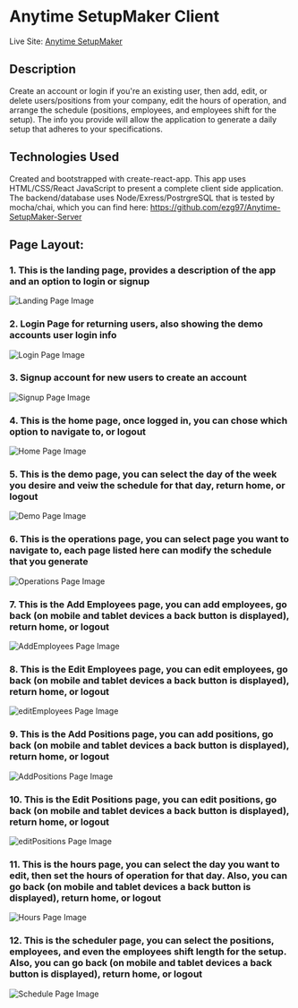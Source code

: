 # Anytime SetupMaker Client

Live Site: [Anytime SetupMaker](https://anytime-setupmaker.now.sh)

## Description
Create an account or login if you're an existing user, then add, edit, or delete users/positions from your company, edit the hours of operation,  and arrange the schedule (positions, employees, and employees shift for the setup). The info you provide will allow the application to generate a daily setup that adheres to your specifications. 

## Technologies Used
Created and bootstrapped with create-react-app. This app uses HTML/CSS/React JavaScript to present a complete client side application.
The backend/database uses Node/Exress/PostrgreSQL that is tested by mocha/chai, which you can find here: https://github.com/ezg97/Anytime-SetupMaker-Server


## Page Layout:

### 1. **This is the landing page, provides a description of the app and an option to login or signup**

![Landing Page Image](image-descriptions/Setup-landing-page.png)


### 2. **Login Page for returning users, also showing the demo accounts user login info**

![Login Page Image](image-descriptions/Setup-login-page.png)


### 3. **Signup account for new users to create an account**

![Signup Page Image](image-descriptions/Setup-signup-page.png)


### 4. **This is the home page, once logged in, you can chose which option to navigate to, or logout**

![Home Page Image](image-descriptions/Setup-home-page.png)


### 5. **This is the demo page, you can select the day of the week you desire and veiw the schedule for that day, return home, or logout**

![Demo Page Image](image-descriptions/Setup-home-page.png)


### 6. **This is the operations page, you can select page you want to navigate to, each page listed here can modify the schedule that you generate**

![Operations Page Image](image-descriptions/Setup-home-page.png)


### 7. **This is the Add Employees page, you can add employees, go back (on mobile and tablet devices a back button is displayed), return home, or logout**

![AddEmployees Page Image](image-descriptions/Setup-addEmployee-page.png)

### 8. **This is the Edit Employees page, you can edit employees, go back (on mobile and tablet devices a back button is displayed), return home, or logout**

![editEmployees Page Image](image-descriptions/Setup-editEmployee-page.png)


### 9. **This is the Add Positions page, you can add positions, go back (on mobile and tablet devices a back button is displayed), return home, or logout**

![AddPositions Page Image](image-descriptions/Setup-addPositions-page.png)

### 10. **This is the Edit Positions page, you can edit positions, go back (on mobile and tablet devices a back button is displayed), return home, or logout**

![editPositions Page Image](image-descriptions/Setup-editPositions-page.png)


### 11. **This is the hours page, you can select the day you want to edit, then set the hours of operation for that day. Also, you can go back (on mobile and tablet devices a back button is displayed), return home, or logout**

![Hours Page Image](image-descriptions/Setup-operationHours-page.png)


### 12. **This is the scheduler page, you can select the positions, employees, and even the employees shift length for the setup. Also, you can go back (on mobile and tablet devices a back button is displayed), return home, or logout**

![Schedule Page Image](image-descriptions/Setup-scheduler-page.png)